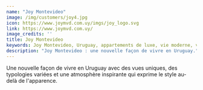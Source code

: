 ```yaml
---
name: "Joy Montevideo"
image: /img/customers/joy4.jpg
icon: https://www.joymvd.com.uy/imgs/joy_logo.svg
link: https://www.joymvd.com.uy/
image_credits: ''
title: Joy Montevideo
keywords: Joy Montevideo, Uruguay, appartements de luxe, vie moderne, vues uniques
description: "Joy Montevideo : une nouvelle façon de vivre en Uruguay."
---
```

Une nouvelle façon de vivre en Uruguay avec des vues uniques, des typologies variées et une atmosphère inspirante qui exprime le style au-delà de l'apparence.
